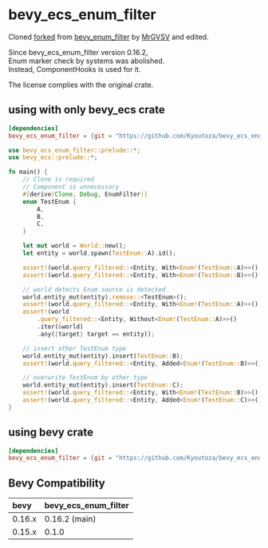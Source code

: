 # bevy_ecs_enum_filter

Cloned [forked](https://github.com/mikkelens/bevy_enum_filter) from [bevy_enum_filter](https://github.com/MrGVSV/bevy_enum_filter) by [MrGVSV](https://github.com/MrGVSV) and edited.

Since bevy_ecs_enum_filter version 0.16.2,  
Enum marker check by systems was abolished.  
Instead, ComponentHooks is used for it.

The license complies with the original crate.

## using with only bevy_ecs crate 
```toml
[dependencies]
bevy_ecs_enum_filter = {git = "https://github.com/Kyoutoza/bevy_ecs_enum_filter"}
```

```rust
use bevy_ecs_enum_filter::prelude::*;
use bevy_ecs::prelude::*;

fn main() {
    // Clone is required
    // Component is unnecessary
    #[derive(Clone, Debug, EnumFilter)]
    enum TestEnum {
        A,
        B,
        C,
    }

    let mut world = World::new();
    let entity = world.spawn(TestEnum::A).id();

    assert!(world.query_filtered::<Entity, With<Enum!(TestEnum::A)>>().single(&world).is_ok());
    assert!(world.query_filtered::<Entity, With<Enum!(TestEnum::B)>>().single(&world).is_err());

    // world detects Enum source is detected
    world.entity_mut(entity).remove::<TestEnum>();
    assert!(world.query_filtered::<Entity, With<Enum!(TestEnum::A)>>().single(&world).is_err());
    assert!(world
        .query_filtered::<Entity, Without<Enum!(TestEnum::A)>>()
        .iter(&world)
        .any(|target| target == entity));

    // insert other TestEnum type
    world.entity_mut(entity).insert(TestEnum::B);
    assert!(world.query_filtered::<Entity, Added<Enum!(TestEnum::B)>>().single(&world).is_ok());

    // overwrite TestEnum by other type
    world.entity_mut(entity).insert(TestEnum::C);
    assert!(world.query_filtered::<Entity, With<Enum!(TestEnum::B)>>().single(&world).is_err());
    assert!(world.query_filtered::<Entity, Added<Enum!(TestEnum::C)>>().single(&world).is_ok());
}
```

## using bevy crate 
```toml
[dependencies]
bevy_ecs_enum_filter = {git = "https://github.com/Kyoutoza/bevy_ecs_enum_filter", features = ["bevy"]}
```

## Bevy Compatibility

| bevy   | bevy_ecs_enum_filter |
| :----- | -------------------- |
| 0.16.x | 0.16.2 (main)          |
| 0.15.x | 0.1.0                |
